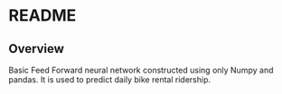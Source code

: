 # README #
## Overview ##

Basic Feed Forward neural network constructed using only Numpy and pandas. It is used to predict daily bike rental ridership.
